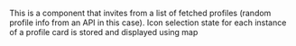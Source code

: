 This is a component that invites from a list of fetched profiles (random profile info from an API in this case). Icon selection state for each instance
of a profile card is stored and displayed using map
